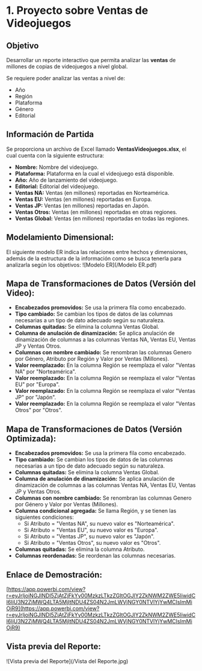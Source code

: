 # 1. Proyecto sobre Ventas de Videojuegos

## Objetivo
Desarrollar un reporte interactivo que permita analizar las **ventas** de millones de copias de videojuegos a nivel global.

Se requiere poder analizar las ventas a nivel de:
- Año
- Región
- Plataforma
- Género
- Editorial

## Información de Partida
Se proporciona un archivo de Excel llamado **VentasVideojuegos.xlsx**, el cual cuenta con la siguiente estructura:
- **Nombre:** Nombre del videojuego.
- **Plataforma:** Plataforma en la cual el videojuego está disponible.
- **Año:** Año de lanzamiento del videojuego.
- **Editorial:** Editorial del videojuego.
- **Ventas NA:** Ventas (en millones) reportadas en Norteamérica.
- **Ventas EU:** Ventas (en millones) reportadas en Europa.
- **Ventas JP:** Ventas (en millones) reportadas en Japón.
- **Ventas Otros:** Ventas (en millones) reportadas en otras regiones.
- **Ventas Global:** Ventas (en millones) reportadas en todas las regiones.

## Modelamiento Dimensional:
El siguiente modelo ER indica las relaciones entre hechos y dimensiones, además de la estructura de la información como se busca tenerla para analizarla según los objetivos:
![Modelo ER](/Modelo ER.pdf)

## Mapa de Transformaciones de Datos (Versión del Video):
- **Encabezados promovidos:** Se usa la primera fila como encabezado.
- **Tipo cambiado:** Se cambian los tipos de datos de las columnas necesarias a un tipo de dato adecuado según su naturaleza.
- **Columnas quitadas:** Se elimina la columna Ventas Global.
- **Columna de anulación de dinamización:** Se aplica anulación de dinamización de columnas a las columnas Ventas NA, Ventas EU, Ventas JP y Ventas Otros.
- **Columnas con nombre cambiado:** Se renombran las columnas Genero por Género, Atributo por Región y Valor por Ventas (Millones).
- **Valor reemplazado:** En la columna Región se reemplaza el valor "Ventas NA" por "Norteamérica".
- **Valor reemplazado:** En la columna Región se reemplaza el valor "Ventas EU" por "Europa".
- **Valor reemplazado:** En la columna Región se reemplaza el valor "Ventas JP" por "Japón".
- **Valor reemplazado:** En la columna Región se reemplaza el valor "Ventas Otros" por "Otros".

## Mapa de Transformaciones de Datos (Versión Optimizada):
- **Encabezados promovidos:** Se usa la primera fila como encabezado.
- **Tipo cambiado:** Se cambian los tipos de datos de las columnas necesarias a un tipo de dato adecuado según su naturaleza.
- **Columnas quitadas:** Se elimina la columna Ventas Global.
- **Columna de anulación de dinamización:** Se aplica anulación de dinamización de columnas a las columnas Ventas NA, Ventas EU, Ventas JP y Ventas Otros.
- **Columnas con nombre cambiado:** Se renombran las columnas Genero por Género y Valor por Ventas (Millones).
- **Columna condicional agregada:** Se llama Región, y se tienen las siguientes condiciones:
	- Si Atributo = "Ventas NA", su nuevo valor es "Norteamérica".
	- Si Atributo = "Ventas EU", su nuevo valor es "Europa".
	- Si Atributo = "Ventas JP", su nuevo valor es "Japón".
	- Si Atributo = "Ventas Otros", su nuevo valor es "Otros".
- **Columnas quitadas:** Se elimina la columna Atributo.
- **Columnas reordenadas:** Se reordenan las columnas necesarias.

## Enlace de Demostración:  
[https://app.powerbi.com/view?r=eyJrIjoiNGJlNDI5ZjAtZjFkYy00MzkzLTkzZGItOGJlY2ZkNWM2ZWE5IiwidCI6IjU3N2ZjMWQ4LTA5MjItNDU4ZS04N2JmLWVjNGY0NTVlYjYwMCIsImMiOjR9](https://app.powerbi.com/view?r=eyJrIjoiNGJlNDI5ZjAtZjFkYy00MzkzLTkzZGItOGJlY2ZkNWM2ZWE5IiwidCI6IjU3N2ZjMWQ4LTA5MjItNDU4ZS04N2JmLWVjNGY0NTVlYjYwMCIsImMiOjR9)

## Vista previa del Reporte:
![Vista previa del Reporte](/Vista del Reporte.jpg)